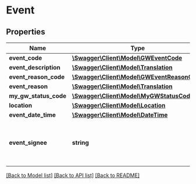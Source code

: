 # Event

## Properties
Name | Type | Description | Notes
------------ | ------------- | ------------- | -------------
**event_code** | [**\Swagger\Client\Model\GWEventCode**](GWEventCode.md) |  | [optional] 
**event_description** | [**\Swagger\Client\Model\Translation**](Translation.md) |  | [optional] 
**event_reason_code** | [**\Swagger\Client\Model\GWEventReasonCode**](GWEventReasonCode.md) |  | [optional] 
**event_reason** | [**\Swagger\Client\Model\Translation**](Translation.md) |  | [optional] 
**my_gw_status_code** | [**\Swagger\Client\Model\MyGWStatusCode**](MyGWStatusCode.md) |  | [optional] 
**location** | [**\Swagger\Client\Model\Location**](Location.md) |  | [optional] 
**event_date_time** | [**\Swagger\Client\Model\\DateTime**](\DateTime.md) |  | [optional] 
**event_signee** | **string** | Person (or system) which reported the event or signed it | [optional] 

[[Back to Model list]](../../README.md#documentation-for-models) [[Back to API list]](../../README.md#documentation-for-api-endpoints) [[Back to README]](../../README.md)


